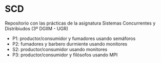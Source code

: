 # SCD
Repositorio con las prácticas de la asignatura Sistemas Concurrentes y Distribiudos (3º DGIIM - UGR)

- P1: productor/consumidor y fumadores usando semáforos
- P2: fumadores y barbero durmiente usando monitores
- S2: productor/consumidor usando monitores
- P3: productor/consumidor y filósofos usando MPI
